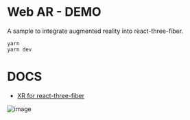 # Web AR - DEMO
A sample to integrate augmented reality into react-three-fiber.

```
yarn
yarn dev
```

# DOCS
* [XR for react-three-fiber](https://pmndrs.github.io/xr/docs/getting-started/introduction)

![image](https://user-images.githubusercontent.com/6551176/221732091-23ee52cb-4150-42fa-b998-43628d7a6b0d.png)
